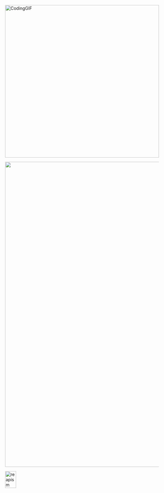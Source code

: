 <div>
<img src="https://media1.giphy.com/media/v1.Y2lkPTc5MGI3NjExMmFhMnNrd212eG50OHhhMGVobGNmMWlsa25qb2l5YzFvd3ZxcTdncCZlcD12MV9pbnRlcm5hbF9naWZfYnlfaWQmY3Q9Zw/qgQUggAC3Pfv687qPC/giphy.gif"
            title="" width="100%" alt="CodingGIF" style="height: 500px; width: 100%; object-fit: cover">

</div>

<p align="center">
 <a href="https://profile.codersrank.io/user/csuka1219"><img  width="1000"
  src="https://cr-ss-service.azurewebsites.net/api/ScreenShot?widget=summary&username=csuka1219&badges=3&width=1000&show-avatar=false&style=--header-bg-color:%23000;--border-radius:0px;"/></a>
</p>
<div class="row" style="display: table;">
   <div class="column" style="float: left; width: 50%;">
    <img align="center" src="https://github-readme-stats.vercel.app/api?username=csuka1219&show_icons=true&theme=dark" style="float:left; width:100%;" alt="reapism" />
  </div>
   <div class="column" style="float: left; width: 50%;>
    <img align="center" src="https://github-readme-stats.vercel.app/api/top-langs/?username=hobbs1210&layout=compact&hide=html&theme=dark" style="float:left; width:100%;" alt="reapism" />
  </div>
<div/>
